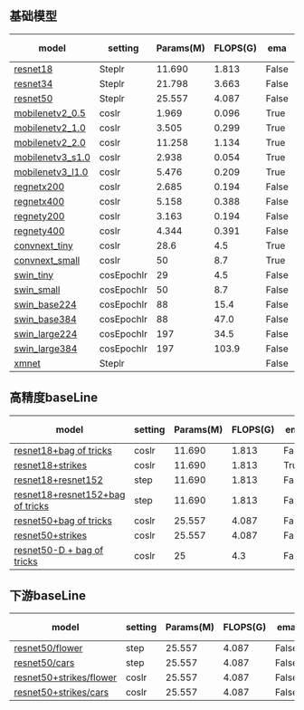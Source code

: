 ## 基础模型

| model            | setting | Params(M) | FLOPS(G) | ema   | train size | bs   | epoch | test size | top-1 |
| ---------------- | ------- | --------- | -------- | ----- | ---------- | ---- | ----- | --------- | ----- |
| [resnet18](https://gitlab.bj.sensetime.com/spring2/united-perception/-/blob/dev/configs/cls/resnet/res18.yaml)         | Steplr  | 11.690    | 1.813    | False | 224        | 1024 | 100   | 224       | [70.32](http://spring.sensetime.com/dropadmin/$/6V3ZX.pth) |
| [resnet34](https://gitlab.bj.sensetime.com/spring2/united-perception/-/blob/dev/configs/cls/resnet/res34.yaml)        | Steplr  | 21.798    | 3.663    | False | 224        | 1024 | 100   | 224       | [74.14](http://spring.sensetime.com/dropadmin/$/gzI7Y.pth) |
| [resnet50](https://gitlab.bj.sensetime.com/spring2/united-perception/-/blob/dev/configs/cls/resnet/res50.yaml)         | Steplr  | 25.557    | 4.087    | False | 224        | 1024 | 100   | 224       | [76.76](http://spring.sensetime.com/dropadmin/$/xTc3C.pth) |
| [mobilenetv2_0.5](https://gitlab.bj.sensetime.com/spring2/united-perception/-/blob/dev/configs/cls/mobilenetv2/mbv2_0.5_batch1k_epoch250_coslr_nesterov_wd0.00004_bn_nowd_fp16_ema.yaml)  | coslr   | 1.969     | 0.096    | True  | 224        | 1024 | 350   | 224       | [65.36](http://spring.sensetime.com/dropadmin/$/IvZlV.pth) |
| [mobilenetv2_1.0](https://gitlab.bj.sensetime.com/spring2/united-perception/-/blob/dev/configs/cls/mobilenetv2/mbv2_1.0_batch1k_epoch250_coslr_nesterov_wd0.00004_bn_nowd_fp16_ema.yaml)  | coslr   | 3.505     | 0.299    | True  | 224        | 1024 | 350   | 224       | [73.35](http://spring.sensetime.com/dropadmin/$/tEVfp.pth) |
| [mobilenetv2_2.0](https://gitlab.bj.sensetime.com/spring2/united-perception/-/blob/dev/configs/cls/mobilenetv2/mbv2_2.0_batch1k_epoch250_coslr_nesterov_wd0.00004_bn_nowd_fp16_ema.yaml)  | coslr   | 11.258    | 1.134    | True  | 224        | 1024 | 350   | 224       | [77.56](http://spring.sensetime.com/dropadmin/$/Gwep5.pth) |
| [mobilenetv3_s1.0](https://gitlab.bj.sensetime.com/spring2/united-perception/-/blob/dev/configs/cls/mobilenetv3/mbv3_small_1.0_batch1k_epoch350_coslr_nesterov_wd0.00003_bn_nowd_fp16_ema0.9999_dropout0.2.yaml) | coslr   | 2.938     | 0.054    | True  | 224        | 1024 | 350   | 224       | [67.97](http://spring.sensetime.com/dropadmin/$/usFKo.pth) |
| [mobilenetv3_l1.0](https://gitlab.bj.sensetime.com/spring2/united-perception/-/blob/dev/configs/cls/mobilenetv3/mbv3_large_1.0_batch1k_epoch350_coslr_nesterov_wd0.00003_bn_nowd_fp16_ema0.9999_dropout0.2.yaml) | coslr   | 5.476     | 0.209    | True  | 224        | 1024 | 350   | 224       | [75.17](http://spring.sensetime.com/dropadmin/$/pW8Ha.pth) |
| [regnetx200](https://gitlab.bj.sensetime.com/spring2/united-perception/-/blob/dev/configs/cls/regnet/reg_x200.yaml)       | coslr   | 2.685     | 0.194    | False | 224        | 1024 | 100   | 224       | [68.23](http://spring.sensetime.com/dropadmin/$/frY4P.pth) |
| [regnetx400](https://gitlab.bj.sensetime.com/spring2/united-perception/-/blob/dev/configs/cls/regnet/reg_x400.yaml)       | coslr   | 5.158     | 0.388    | False | 224        | 1024 | 100   | 224       | [71.92](http://spring.sensetime.com/dropadmin/$/Tfi7x.pth) |
| [regnety200](https://gitlab.bj.sensetime.com/spring2/united-perception/-/blob/dev/configs/cls/regnet/reg_y200.yaml)       | coslr   | 3.163     | 0.194    | False | 224        | 1024 | 100   | 224       | [69.96](http://spring.sensetime.com/dropadmin/$/6pJ98.pth) |
| [regnety400](https://gitlab.bj.sensetime.com/spring2/united-perception/-/blob/dev/configs/cls/regnet/reg_y400.yaml)       | coslr   | 4.344     | 0.391    | False | 224        | 1024 | 100   | 224       | [73.41](http://spring.sensetime.com/dropadmin/$/UkYVg.pth) |
| [convnext_tiny](https://gitlab.bj.sensetime.com/spring2/united-perception/-/blob/dev/configs/cls/convnext/convnext_t.yaml)    | coslr   | 28.6      | 4.5      | True  | 224        | 4096 | 300   | 224       | [81.56](http://spring.sensetime.com/dropadmin/$/PJ2IK.pth) |
| [convnext_small](https://gitlab.bj.sensetime.com/spring2/united-perception/-/blob/dev/configs/cls/convnext/convnext_s.yaml)   | coslr   | 50        | 8.7      | True  | 224        | 4096 | 300   | 224       | [82.85](http://spring.sensetime.com/dropadmin/$/hZViP.pth) |
| [swin_tiny](https://gitlab.bj.sensetime.com/spring2/united-perception/-/blob/dev/configs/cls/swin/swin_transformer_tiny.yaml)   | cosEpochlr   | 29        | 4.5      | False  | 224        | 1024 | 300   | 224       | [81.17](http://spring.sensetime.com/dropadmin/$/JvUYr.pth) |
| [swin_small](https://gitlab.bj.sensetime.com/spring2/united-perception/-/blob/dev/configs/cls/swin/swin_transformer_small.yaml)   | cosEpochlr   | 50        | 8.7      | False  | 224        | 1024 | 300   | 224       | [83.18](http://spring.sensetime.com/dropadmin/$/bB3wr.pth) |
| [swin_base224](https://gitlab.bj.sensetime.com/spring2/united-perception/-/blob/dev/configs/cls/swin/swin_transformer_base_224.yaml)   | cosEpochlr   | 88        | 15.4      | False  | 224        | 1024 | 300   | 224       | [83.42](http://spring.sensetime.com/dropadmin/$/uWcSZ.pth) |
| [swin_base384](https://gitlab.bj.sensetime.com/spring2/united-perception/-/blob/dev/configs/cls/swin/swin_transformer_base_384.yaml)   | cosEpochlr   | 88        | 47.0      | False  | 384        | 1024 | 300   | 384       | [84.15](http://spring.sensetime.com/dropadmin/$/MxWpX.pth) |
| [swin_large224](https://gitlab.bj.sensetime.com/spring2/united-perception/-/blob/dev/configs/cls/swin/swin_transformer_large_224.yaml)   | cosEpochlr   | 197        | 34.5      | False  | 224        | 1024 | 300   | 224       | [86.25](http://spring.sensetime.com/dropadmin/$/wwuVS.pth) |
| [swin_large384](https://gitlab.bj.sensetime.com/spring2/united-perception/-/blob/dev/configs/cls/swin/swin_transformer_large_384.yaml)   | cosEpochlr   | 197        | 103.9      | False  | 384        | 1024 | 300   | 384       | [86.98](http://spring.sensetime.com/dropadmin/$/uTygC.pth) |
| [xmnet](https://gitlab.bj.sensetime.com/spring2/united-perception/-/blob/dev/configs/cls/xmnet/xmnet.yaml)   | Steplr   |         |       | False  | 224        | 1024 | 100   | 224       | [71.02](http://spring.sensetime.com/dropadmin/$/hw7oU.pth) |

## 高精度baseLine

| model                                | setting | Params(M) | FLOPS(G) | ema   | train size | bs   | epoch | test size | top-1 |
| ------------------------------------ | ------- | --------- | -------- | ----- | ---------- | ---- | ----- | --------- | ----- |
| [resnet18+bag of tricks](https://gitlab.bj.sensetime.com/spring2/united-perception/-/blob/master/configs/cls/resnet/res18_200e_bag_of_tricks.yaml)               | coslr   | 11.690    | 1.813    | False | 224        | 2048 | 200   | 224       | [70.95](http://spring.sensetime.com/dropadmin/$/y1yYv.pth) |
| [resnet18+strikes](https://gitlab.bj.sensetime.com/spring2/united-perception/-/blob/master/configs/cls/resnet/res18_strikes_300e_bce.yaml)                     | coslr   | 11.690    | 1.813    | True  | 224        | 2048 | 300   | 224       | [72.78](http://spring.sensetime.com/dropadmin/$/NvSuV.pth) |
| [resnet18+resnet152](https://gitlab.bj.sensetime.com/spring2/united-perception/-/blob/master/configs/distiller/cls/res18_kd.yaml)                   | step    | 11.690    | 1.813    | False | 224        | 2048 | 180   | 224       | [72.83](http://spring.sensetime.com/dropadmin/$/V91sb.pth) |
| [resnet18+resnet152+bag of tricks](https://gitlab.bj.sensetime.com/spring2/united-perception/-/blob/master/configs/distiller/cls/res18_kd_bag_of_tricks.yaml)     | step    | 11.690    | 1.813    | False | 224        | 2048 | 180   | 224       | [73.03](http://spring.sensetime.com/dropadmin/$/1VTEm.pth)|
| [resnet50+bag of tricks](https://gitlab.bj.sensetime.com/spring2/united-perception/-/blob/master/configs/cls/resnet/res50_200e_bag_of_tricks.yaml)               | coslr   | 25.557    | 4.087    | False | 224        | 2048 | 200   | 224       | [78.21](http://spring.sensetime.com/dropadmin/$/Fl6M3.pth) |
| [resnet50+strikes](https://gitlab.bj.sensetime.com/spring2/united-perception/-/blob/master/configs/cls/resnet/res50_strikes_300e_bce.yaml)                     | coslr   | 25.557    | 4.087    | False | 224        | 2048 | 300   | 224       | [79.16](http://spring.sensetime.com/dropadmin/$/Y9Ax7.pth) |
| [resnet50-D + bag of tricks](https://gitlab.bj.sensetime.com/spring2/united-perception/-/blob/master/configs/cls/resnet/resnet50D_bag_of_tricks.yaml)           | coslr   | 25        | 4.3      | False | 224        | 2048 | 200   | 224       | 78.9  |

## 下游baseLine

| model                                | setting | Params(M) | FLOPS(G) | ema   | train size | bs   | epoch | test size | top-1 |
| ------------------------------------ | ------- | --------- | -------- | ----- | ---------- | ---- | ----- | --------- | ----- |
| [resnet50/flower](https://gitlab.bj.sensetime.com/spring2/united-perception/-/blob/master/configs/cls/resnet/downstream/res50_flower.yaml)                      | step    | 25.557    | 4.087    | False | 224        | 64   | 150   | 224       | [96.86](http://spring.sensetime.com/dropadmin/$/RENr8.pth) |
| [resnet50/cars](https://gitlab.bj.sensetime.com/spring2/united-perception/-/blob/master/configs/cls/resnet/downstream/res50_car.yaml)                        | step    | 25.557    | 4.087    | False | 224        | 64   | 150   | 224       | [92.06](http://spring.sensetime.com/dropadmin/$/ACDmC.pth) |
| [resnet50+strikes/flower](https://gitlab.bj.sensetime.com/spring2/united-perception/-/blob/master/configs/cls/resnet/downstream/res50_flower_strikes.yaml)              | coslr    | 25.557    | 4.087    | False | 224        | 64   | 300   | 224       | [97.26](http://spring.sensetime.com/dropadmin/$/kTvQh.pth) |
| [resnet50+strikes/cars](https://gitlab.bj.sensetime.com/spring2/united-perception/-/blob/master/configs/cls/resnet/downstream/res50_car_strikes.yaml)                | coslr    | 25.557    | 4.087    | False | 224        | 64   | 300   | 224       | [93.52](http://spring.sensetime.com/dropadmin/$/N6hvm.pth) |
